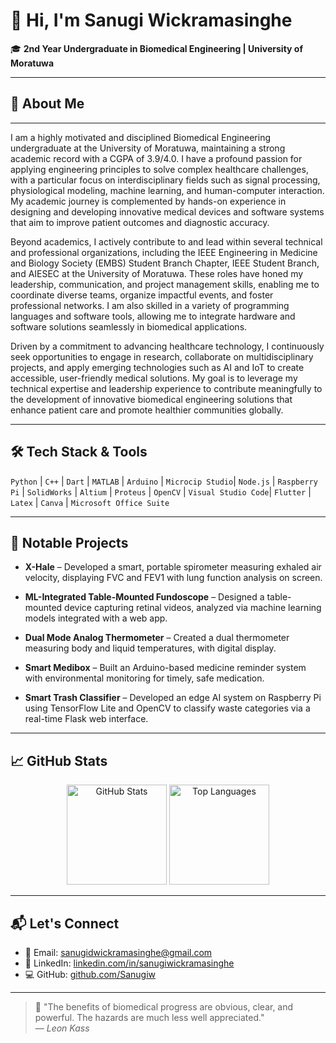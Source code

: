 # 👋 Hi, I'm Sanugi Wickramasinghe

🎓 **2nd Year Undergraduate in Biomedical Engineering | University of Moratuwa**  

---

## 🔬 About Me

---

I am a highly motivated and disciplined Biomedical Engineering undergraduate at the University of Moratuwa, maintaining a strong academic record with a CGPA of 3.9/4.0. I have a profound passion for applying engineering principles to solve complex healthcare challenges, with a particular focus on interdisciplinary fields such as signal processing, physiological modeling, machine learning, and human-computer interaction. My academic journey is complemented by hands-on experience in designing and developing innovative medical devices and software systems that aim to improve patient outcomes and diagnostic accuracy.

Beyond academics, I actively contribute to and lead within several technical and professional organizations, including the IEEE Engineering in Medicine and Biology Society (EMBS) Student Branch Chapter, IEEE Student Branch, and AIESEC at the University of Moratuwa. These roles have honed my leadership, communication, and project management skills, enabling me to coordinate diverse teams, organize impactful events, and foster professional networks. I am also skilled in a variety of programming languages and software tools, allowing me to integrate hardware and software solutions seamlessly in biomedical applications.

Driven by a commitment to advancing healthcare technology, I continuously seek opportunities to engage in research, collaborate on multidisciplinary projects, and apply emerging technologies such as AI and IoT to create accessible, user-friendly medical solutions. My goal is to leverage my technical expertise and leadership experience to contribute meaningfully to the development of innovative biomedical engineering solutions that enhance patient care and promote healthier communities globally.

---

## 🛠️ Tech Stack & Tools

`Python` | `C++` | `Dart` | `MATLAB` | `Arduino` | `Microcip Studio`| `Node.js` | `Raspberry Pi` | `SolidWorks` | `Altium` | `Proteus` | `OpenCV` | `Visual Studio Code`| `Flutter` | `Latex` | `Canva` | `Microsoft Office Suite` 

---

## 📌 Notable Projects

- **X-Hale** – Developed a smart, portable spirometer measuring exhaled air velocity, displaying FVC and FEV1 with lung function analysis on screen.    

- **ML-Integrated Table-Mounted Fundoscope** – Designed a table-mounted device capturing retinal videos, analyzed via machine learning models integrated with a web app.   

- **Dual Mode Analog Thermometer** – Created a dual thermometer measuring body and liquid temperatures, with digital display.   

- **Smart Medibox** – Built an Arduino-based medicine reminder system with environmental monitoring for timely, safe medication.  

- **Smart Trash Classifier** – Developed an edge AI system on Raspberry Pi using TensorFlow Lite and OpenCV to classify waste categories via a real-time Flask web interface.  

---

## 📈 GitHub Stats

<p align="center">
  <img src="https://github-readme-stats.vercel.app/api?username=Sanugiw&show_icons=true&theme=radical" alt="GitHub Stats" height="160" />
  <img src="https://github-readme-stats.vercel.app/api/top-langs/?username=Sanugiw&layout=compact&theme=radical" alt="Top Languages" height="160" />
</p>

---

## 📬 Let's Connect

- 📧 Email: [sanugidwickramasinghe@gmail.com](mailto:sanugidwickramasinghe@gmail.com)  
- 🔗 LinkedIn: [linkedin.com/in/sanugiwickramasinghe](https://linkedin.com/in/sanugiwickramasinghe)  
- 💻 GitHub: [github.com/Sanugiw](https://github.com/Sanugiw)  

---

> 💬 "The benefits of biomedical progress are obvious, clear, and powerful. The hazards are much less well appreciated."  
> — *Leon Kass*
